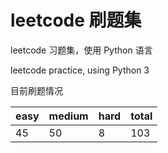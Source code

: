 # leetcode 刷题集

leetcode 习题集，使用 Python 语言

leetcode practice, using Python 3

目前刷题情况

| easy | medium | hard | total |
|:---|:---|:---|:---|
|45|50|8|103|